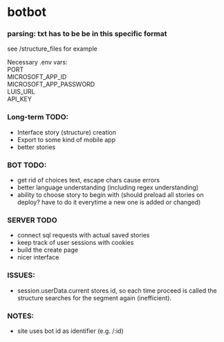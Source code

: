 # botbot

### parsing: txt has to be be in this specific format  
see /structure_files for example  
  
  
Necessary .env vars:  
PORT  
MICROSOFT_APP_ID  
MICROSOFT_APP_PASSWORD  
LUIS_URL  
API_KEY  

### Long-term TODO:
* Interface story (structure) creation
* Export to some kind of mobile app
* better stories

### BOT TODO:
* get rid of choices text, escape chars cause errors
* better language understanding (including regex understanding)
* ability to choose story to begin with (should preload all stories on deploy? have to do it everytime a new one is added or changed)

###	SERVER TODO
* connect sql requests with actual saved stories
* keep track of user sessions with cookies
* build the create page
* nicer interface

### ISSUES:
* session.userData.current stores id, so each time proceed is called the structure searches for the segment again (inefficient).

### NOTES:
* site uses bot id as identifier (e.g. /:id)